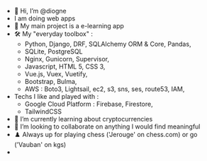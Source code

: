 - 👋 Hi, I’m @diogne
- I am doing web apps
- :rocket: My main project is a e-learning app
- :hammer_and_wrench:	My "everyday toolbox" :
    - Python, Django, DRF, SQLAlchemy ORM & Core, Pandas, 
    - SQLite, PostgreSQL
    - Nginx, Gunicorn, Supervisor,
    - Javascript, HTML 5, CSS 3, 
    - Vue.js, Vuex, Vuetify,
    - Bootstrap, Bulma,
    - AWS : Boto3, Lightsail, ec2, s3, sns, ses, route53, IAM, 
- Techs I like and played with : 
    - Google Cloud Platform : Firebase, Firestore, 
    - TailwindCSS
- 👀 I’m currently learning about cryptocurrencies
- 💞️ I’m looking to collaborate on anything I would find meaningful
- :chess_pawn: Always up for playing chess ('Jerouge' on chess.com) or go ('Vauban' on kgs)
- 

<!---
diogne/diogne is a ✨ special ✨ repository because its `README.md` (this file) appears on your GitHub profile.
You can click the Preview link to take a look at your changes.
--->
